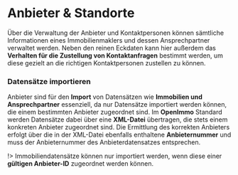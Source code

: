 # Anbieter & Standorte

Über die Verwaltung der Anbieter und Kontaktpersonen können sämtliche Informationen eines Immobilienmaklers und dessen Ansprechpartner verwaltet werden. Neben den reinen Eckdaten kann hier außerdem das **Verhalten für die Zustellung von Kontaktanfragen** bestimmt werden, um diese gezielt an die richtigen Kontaktpersonen zustellen zu können.

### Datensätze importieren

Anbieter sind für den **Import** von Datensätzen wie **Immobilien und Ansprechpartner** essenziell, da nur Datensätze importiert werden können, die einem bestimmten Anbieter zugeordnet sind. Im **OpenImmo** Standard werden Datensätze dabei über eine **XML-Datei** übertragen, die stets einem konkreten Anbieter zugeordnet sind. Die Ermittlung des korrekten Anbieters erfolgt über die in der XML-Datei ebenfalls enthaltene **Anbieternummer** und muss der Anbieternummer des Anbieterdatensatzes entsprechen.


!> Immobiliendatensätze können nur importiert werden, wenn diese einer **gültigen Anbieter-ID** zugeordnet werden können.
